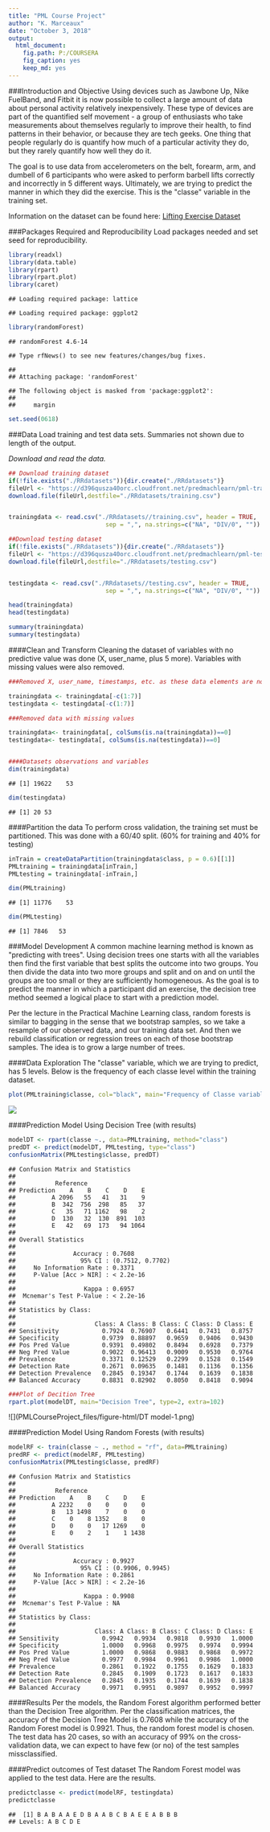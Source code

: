 ```yaml
---
title: "PML Course Project"
author: "K. Marceaux"
date: "October 3, 2018"
output: 
  html_document: 
    fig.path: P:/COURSERA
    fig_caption: yes
    keep_md: yes
---
```

###Introduction and Objective
Using devices such as Jawbone Up, Nike FuelBand, and Fitbit it is now possible to collect a large amount of data about personal activity relatively inexpensively. These type of devices are part of the quantified self movement - a group of enthusiasts who take measurements about themselves regularly to improve their health, to find patterns in their behavior, or because they are tech geeks. One thing that people regularly do is quantify how much of a particular activity they do, but they rarely quantify how well they do it.  

The goal is to use data from accelerometers on the belt, forearm, arm, and dumbell of 6 participants who were asked to perform barbell lifts correctly and incorrectly in 5 different ways.  Ultimately, we are trying to predict the manner in which they did the exercise. This is the "classe" variable in the training set. 

Information on the dataset can be found here:  [Lifting Exercise Dataset](http://web.archive.org/web/20161224072740/http:/groupware.les.inf.puc-rio.br/har)  


###Packages Required and Reproducibility 
Load packages needed and set seed for reproducibility. 



```r
library(readxl)
library(data.table)
library(rpart)
library(rpart.plot)
library(caret) 
```

```
## Loading required package: lattice
```

```
## Loading required package: ggplot2
```

```r
library(randomForest)
```

```
## randomForest 4.6-14
```

```
## Type rfNews() to see new features/changes/bug fixes.
```

```
## 
## Attaching package: 'randomForest'
```

```
## The following object is masked from 'package:ggplot2':
## 
##     margin
```

```r
set.seed(0618)
```


###Data
Load training and test data sets.  Summaries not shown due to length of the output. 

*Download and read the data.*  


```r
## Download training dataset 
if(!file.exists("./RRdatasets")){dir.create("./RRdatasets")}
fileUrl <- "https://d396qusza40orc.cloudfront.net/predmachlearn/pml-training.csv"
download.file(fileUrl,destfile="./RRdatasets/training.csv")


trainingdata <- read.csv("./RRdatasets//training.csv", header = TRUE,
                           sep = ",", na.strings=c("NA", "DIV/0", "")) 

##Download testing dataset
if(!file.exists("./RRdatasets")){dir.create("./RRdatasets")}
fileUrl <- "https://d396qusza40orc.cloudfront.net/predmachlearn/pml-testing.csv"
download.file(fileUrl,destfile="./RRdatasets/testing.csv")


testingdata <- read.csv("./RRdatasets//testing.csv", header = TRUE,
                           sep = ",", na.strings=c("NA", "DIV/0", "")) 
```


```r
head(trainingdata)
head(testingdata)

summary(trainingdata)
summary(testingdata)
```
####Clean and Transform
Cleaning the dataset of variables with no predictive value was done (X, user_name, plus 5 more).  Variables with missing values were also removed.



```r
###Removed X, user_name, timestamps, etc. as these data elements are not useful for this project. 

trainingdata <- trainingdata[-c(1:7)]
testingdata <- testingdata[-c(1:7)]

###Removed data with missing values

trainingdata<- trainingdata[, colSums(is.na(trainingdata))==0]
testingdata<- testingdata[, colSums(is.na(testingdata))==0]


####Datasets observations and variables
dim(trainingdata)
```

```
## [1] 19622    53
```

```r
dim(testingdata)
```

```
## [1] 20 53
```
####Partition the data
To perform cross validation, the training set must be partitioned.  This was done with a 60/40 split.  (60% for training and 40% for testing)
 

```r
inTrain = createDataPartition(trainingdata$class, p = 0.6)[[1]]
PMLtraining = trainingdata[inTrain,]
PMLtesting = trainingdata[-inTrain,]

dim(PMLtraining)
```

```
## [1] 11776    53
```

```r
dim(PMLtesting)
```

```
## [1] 7846   53
```

###Model Development 
A common machine learning method is known as "predicting with trees".  Using decision trees one starts with all the variables then find the first variable that best splits the outcome into two groups.  You then divide the data into two more groups and split and on and on until the groups are too small or they are sufficiently homogeneous.  As the goal is to predict the manner in which a participant did an exercise, the decision tree method seemed a logical place to start with a prediction model.  

Per the lecture in the Practical Machine Learning class, random forests is similar to bagging in the sense that we bootstrap samples, so we take a resample of our observed data, and our training data set. And then we rebuild classification or regression trees on each of those bootstrap samples.  The idea is to grow a large number of trees.  

####Data Exploration
The "classe" variable, which we are trying to predict, has 5 levels. Below is the frequency of each classe level within the training dataset. 


```r
plot(PMLtraining$classe, col="black", main="Frequency of Classe variable in Training Dataset", xlab="classe levels", ylab="Frequency")
```

![](PMLCourseProject_files/figure-html/explore-1.png)<!-- -->

####Prediction Model Using Decision Tree (with results)


```r
modelDT <- rpart(classe ~., data=PMLtraining, method="class")
predDT <- predict(modelDT, PMLtesting, type="class")
confusionMatrix(PMLtesting$classe, predDT)
```

```
## Confusion Matrix and Statistics
## 
##           Reference
## Prediction    A    B    C    D    E
##          A 2096   55   41   31    9
##          B  342  756  298   85   37
##          C   35   71 1162   98    2
##          D  130   32  130  891  103
##          E   42   69  173   94 1064
## 
## Overall Statistics
##                                           
##                Accuracy : 0.7608          
##                  95% CI : (0.7512, 0.7702)
##     No Information Rate : 0.3371          
##     P-Value [Acc > NIR] : < 2.2e-16       
##                                           
##                   Kappa : 0.6957          
##  Mcnemar's Test P-Value : < 2.2e-16       
## 
## Statistics by Class:
## 
##                      Class: A Class: B Class: C Class: D Class: E
## Sensitivity            0.7924  0.76907   0.6441   0.7431   0.8757
## Specificity            0.9739  0.88897   0.9659   0.9406   0.9430
## Pos Pred Value         0.9391  0.49802   0.8494   0.6928   0.7379
## Neg Pred Value         0.9022  0.96413   0.9009   0.9530   0.9764
## Prevalence             0.3371  0.12529   0.2299   0.1528   0.1549
## Detection Rate         0.2671  0.09635   0.1481   0.1136   0.1356
## Detection Prevalence   0.2845  0.19347   0.1744   0.1639   0.1838
## Balanced Accuracy      0.8831  0.82902   0.8050   0.8418   0.9094
```

```r
###Plot of Decition Tree
rpart.plot(modelDT, main="Decision Tree", type=2, extra=102)
```

![](PMLCourseProject_files/figure-html/DT model-1.png)<!-- -->

####Prediction Model Using Random Forests (with results)

```r
modelRF <- train(classe ~ ., method = "rf", data=PMLtraining)
predRF <- predict(modelRF, PMLtesting)
confusionMatrix(PMLtesting$classe, predRF)
```

```
## Confusion Matrix and Statistics
## 
##           Reference
## Prediction    A    B    C    D    E
##          A 2232    0    0    0    0
##          B   13 1498    7    0    0
##          C    0    8 1352    8    0
##          D    0    0   17 1269    0
##          E    0    2    1    1 1438
## 
## Overall Statistics
##                                           
##                Accuracy : 0.9927          
##                  95% CI : (0.9906, 0.9945)
##     No Information Rate : 0.2861          
##     P-Value [Acc > NIR] : < 2.2e-16       
##                                           
##                   Kappa : 0.9908          
##  Mcnemar's Test P-Value : NA              
## 
## Statistics by Class:
## 
##                      Class: A Class: B Class: C Class: D Class: E
## Sensitivity            0.9942   0.9934   0.9818   0.9930   1.0000
## Specificity            1.0000   0.9968   0.9975   0.9974   0.9994
## Pos Pred Value         1.0000   0.9868   0.9883   0.9868   0.9972
## Neg Pred Value         0.9977   0.9984   0.9961   0.9986   1.0000
## Prevalence             0.2861   0.1922   0.1755   0.1629   0.1833
## Detection Rate         0.2845   0.1909   0.1723   0.1617   0.1833
## Detection Prevalence   0.2845   0.1935   0.1744   0.1639   0.1838
## Balanced Accuracy      0.9971   0.9951   0.9897   0.9952   0.9997
```
####Results
Per the models, the Random Forest algorithm performed better than the Decision Tree algorithm.  Per the classification matrices, the accuracy of the Decision Tree Model is 0.7608 while the accuracy of the Random Forest model is 0.9921.  Thus, the random forest model is chosen.  The test data has 20 cases, so with an accuracy of 99% on the cross-validation data, we can expect to have few (or no) of the test samples missclassified.  

####Predict outcomes of Test dataset
The Random Forest model was applied to the test data.  Here are the results. 


```r
predictclasse <- predict(modelRF, testingdata)
predictclasse
```

```
##  [1] B A B A A E D B A A B C B A E E A B B B
## Levels: A B C D E
```



 
 


